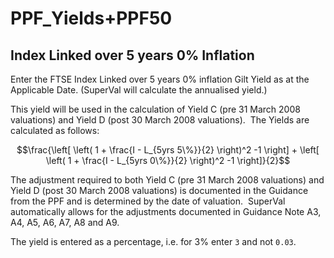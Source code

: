 # PPF_Yields+PPF50


## Index Linked over 5 years 0% Inflation

Enter the FTSE Index Linked over 5 years 0% inflation Gilt Yield as at
the Applicable Date. (SuperVal will calculate the annualised yield.)

This yield will be used in the calculation of Yield C (pre 31 March 2008
valuations) and Yield D (post 30 March 2008 valuations).  The Yields are
calculated as follows:

$$\frac{\left[ \left( 1 + \frac{I - L_{5yrs 5\%}}{2} \right)^2 -1 \right] + \left[ \left( 1 + \frac{I - L_{5yrs 0\%}}{2} \right)^2 -1 \right]}{2}$$


<!-- 0.5 x { \[(1 + 0.5 x I-L 5yrs 5%)^2 - 1\] + \[(1 + 0.5 x I-L 5yrs 0%)^2 - 1\] } -->

The adjustment required to both Yield C (pre 31 March 2008 valuations)
and Yield D (post 30 March 2008 valuations) is documented in the
Guidance from the PPF and is determined by the date of valuation. 
SuperVal automatically allows for the adjustments documented in Guidance
Note A3, A4, A5, A6, A7, A8 and A9.  

The yield is entered as a percentage, i.e. for 3% enter `3` and not `0.03`.

